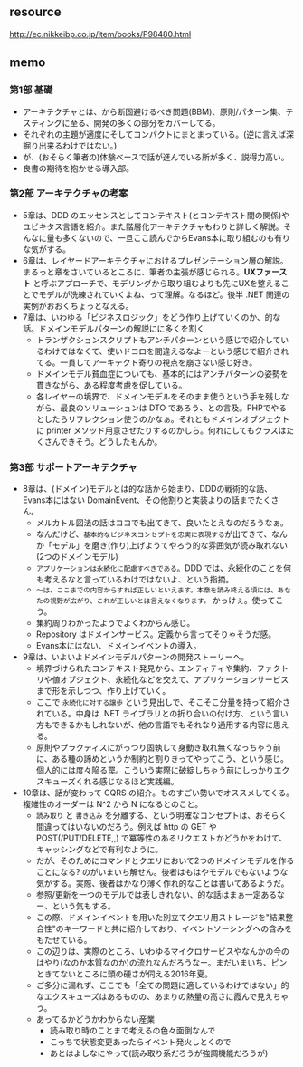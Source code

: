## resource

http://ec.nikkeibp.co.jp/item/books/P98480.html

## memo

### 第1部 基礎

* アーキテクチャとは、から断固避けるべき問題(BBM)、原則/パターン集、テスティングに至る、開発の多くの部分をカバーしてる。
* それぞれの主題が適度にそしてコンパクトにまとまっている。(逆に言えば深掘り出来るわけではない。)
* が、(おそらく筆者の)体験ベースで話が進んでいる所が多く、説得力高い。
* 良書の期待を抱かせる導入部。

### 第2部 アーキテクチャの考案

* 5章は、DDD のエッセンスとしてコンテキスト(とコンテキスト間の関係)やユビキタス言語を紹介。また階層化アーキテクチャもわりと詳しく解説。そんなに量も多くないので、一旦ここ読んでからEvans本に取り組むのも有りな気がする。
* 6章は、レイヤードアーキテクチャにおけるプレゼンテーション層の解説。まるっと章をさいているところに、筆者の主張が感じられる。**UXファースト** と呼ぶアプローチで、モデリングから取り組むよりも先にUXを整えることでモデルが洗練されていくよね、って理解。なるほど。後半 .NET 関連の実例がおおくちょっとなえる。
* 7章は、いわゆる「ビジネスロジック」をどう作り上げていくのか、的な話。ドメインモデルパターンの解説にに多くを割く
  * トランザクションスクリプトもアンチパターンという感じで紹介しているわけではなくて、使いドコロを間違えるなよーという感じで紹介されてる。一貫してアーキテクト寄りの視点を崩さない感じ好き。
  * ドメインモデル貧血症についても、基本的にはアンチパターンの姿勢を貫きながら、ある程度考慮を促している。
  * 各レイヤーの境界で、ドメインモデルをそのまま使うという手を残しながら、最良のソリューションは DTO であろう、との言及。PHPでやるとしたらリフレクション使うのかなぁ。それともドメインオブジェクトに printer メソッド用意させたりするのかしら。何れにしてもクラスはたくさんできそう。どうしたもんか。

### 第3部 サポートアーキテクチャ

* 8章は、(ドメイン)モデルとは的な話から始まり、DDDの戦術的な話、Evans本にはない DomainEvent、その他割りと実装よりの話までたくさん。
  * メルカトル図法の話はココでも出てきて、良いたとえなのだろうなぁ。
  * なんだけど、`基本的なビジネスコンセプトを忠実に表現する`が出てきて、なんか「モデル」を磨き(作り)上げようてやろう的な雰囲気が読み取れない(2つのドメインモデル)
  * `アプリケーションは永続化に配慮すべきである`。DDD では、永続化のことを何も考えるなと言っているわけではないよ、という指摘。
  * `〜は、ここまでの内容からすれば正しいといえます。本章を読み終える頃には、あなたの視野が広がり、これが正しいとは言えなくなります。` かっけぇ。使ってこう。
  * 集約周りわかったようでよくわからん感じ。
  * Repository はドメインサービス。定義から言ってそりゃそうだ感。
  * Evans本にはない、ドメインイベントの導入。
* 9章は、いよいよドメインモデルパターンの開発ストーリーへ。
  * 境界づけられたコンテキスト発見から、エンティティや集約、ファクトリや値オブジェクト、永続化などを交えて、アプリケーションサービスまで形を示しつつ、作り上げていく。
  * ここで `永続化に対する譲歩` という見出しで、そこそこ分量を持って紹介されている。中身は .NET ライブラリとの折り合いの付け方、という言い方もできるかもしれないが、他の言語でもそれなり通用する内容に思える。
  * 原則やプラクティスにがっつり固執して身動き取れ無くなっちゃう前に、ある種の諦めというか制約と割りきってやってこう、という感じ。個人的には度々陥る罠。こういう実際に破綻しちゃう前にしっかりエクスキューズくれる感じなるほど実践編。
* 10章は、話が変わって CQRS の紹介。ものすごい勢いでオススメしてくる。複雑性のオーダーは N^2 から N になるとのこと。
  * `読み取り` と `書き込み` を分離する、という明確なコンセプトは、おそらく間違ってはいないのだろう。例えば http の GET や POST(/PUT/DELETE,,) で冪等性のあるリクエストかどうかをわけて、キャッシングなどで有利なように。
  * だが、そのためにコマンドとクエリにおいて2つのドメインモデルを作ることになる? のがいまいち解せん。後者はもはやモデルでもないような気がする。実際、後者はかなり薄く作れ的なことは書いてあるようだ。
  * 参照/更新を一つのモデルでは表しきれない、的な話はまぁ一定あるなー、という気もする。
  * この際、ドメインイベントを用いた別立てクエリ用ストレージを"結果整合性"のキーワードと共に紹介しており、イベントソーシングへの含みをもたせている。
  * この辺りは、実際のところ、いわゆるマイクロサービスやなんかの今のはやり(なのか本質なのか)の流れなんだろうなー。まだいまいち、ピンときてないところに頭の硬さが伺える2016年夏。
  * ご多分に漏れず、ここでも「全ての問題に適しているわけではない」的なエクスキューズはあるものの、あまりの熱量の高さに霞んで見えちゃう。
  * あってるかどうかわからない産業
    * 読み取り時のことまで考えるの色々面倒なんで
    * こっちで状態変更あったらイベント発火しとくので
    * あとはよしなにやって(読み取り系だろうが強調機能だろうが)
 

